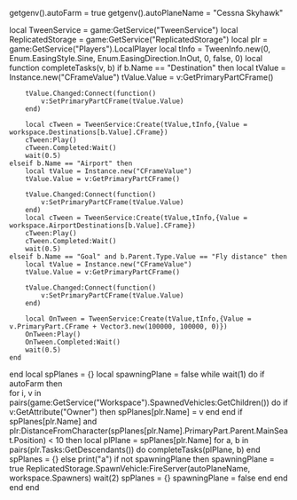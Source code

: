getgenv().autoFarm = true
getgenv().autoPlaneName = "Cessna Skyhawk"

local TweenService = game:GetService("TweenService")
local ReplicatedStorage = game:GetService("ReplicatedStorage")
local plr = game:GetService("Players").LocalPlayer
local tInfo = TweenInfo.new(0, Enum.EasingStyle.Sine, Enum.EasingDirection.InOut, 0, false, 0)
local function completeTasks(v, b)
    if b.Name == "Destination" then
        local tValue = Instance.new("CFrameValue")
        tValue.Value = v:GetPrimaryPartCFrame()

        tValue.Changed:Connect(function()
            v:SetPrimaryPartCFrame(tValue.Value)
        end)

        local cTween = TweenService:Create(tValue,tInfo,{Value = workspace.Destinations[b.Value].CFrame})
        cTween:Play()
        cTween.Completed:Wait()
        wait(0.5)
    elseif b.Name == "Airport" then
        local tValue = Instance.new("CFrameValue")
        tValue.Value = v:GetPrimaryPartCFrame()

        tValue.Changed:Connect(function()
            v:SetPrimaryPartCFrame(tValue.Value)
        end)
        local cTween = TweenService:Create(tValue,tInfo,{Value = workspace.AirportDestinations[b.Value].CFrame})
        cTween:Play()
        cTween.Completed:Wait()
        wait(0.5)
    elseif b.Name == "Goal" and b.Parent.Type.Value == "Fly distance" then
        local tValue = Instance.new("CFrameValue")
        tValue.Value = v:GetPrimaryPartCFrame()

        tValue.Changed:Connect(function()
            v:SetPrimaryPartCFrame(tValue.Value)
        end)

        local OnTween = TweenService:Create(tValue,tInfo,{Value = v.PrimaryPart.CFrame + Vector3.new(100000, 100000, 0)})
        OnTween:Play()
        OnTween.Completed:Wait()
        wait(0.5)
    end
end
local spPlanes = {}
local spawningPlane = false
while wait(1) do
    if autoFarm then  
        for i, v in pairs(game:GetService("Workspace").SpawnedVehicles:GetChildren()) do
            if v:GetAttribute("Owner") then
                spPlanes[plr.Name] = v
            end
        end
        if spPlanes[plr.Name] and plr:DistanceFromCharacter(spPlanes[plr.Name].PrimaryPart.Parent.MainSeat.Position) < 10 then
            local plPlane = spPlanes[plr.Name]
            for a, b in pairs(plr.Tasks:GetDescendants()) do
                completeTasks(plPlane, b)
            end
            spPlanes = {}
        else
            print("a")
            if not spawningPlane then
                spawningPlane = true
                ReplicatedStorage.SpawnVehicle:FireServer(autoPlaneName, workspace.Spawners)
                wait(2)
                spPlanes = {}
                spawningPlane = false
            end
        end
    end
end
